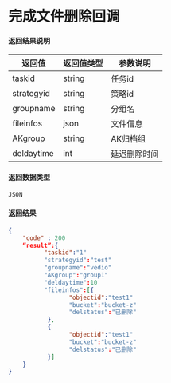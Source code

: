 # 完成文件删除回调

#### 返回结果说明
|返回值|返回值类型|参数说明|
|--|--|--|
|taskid|string|任务id|
|strategyid|string|策略id|
|groupname|string|分组名|
|fileinfos|json|文件信息|
|AKgroup|string|AK归档组|
|deldaytime|int|延迟删除时间|



#### 返回数据类型
`JSON`

#### 返回结果
```json
{
    "code" : 200
    “result”:{
          "taskid":"1"
          "strategyid":"test"
          "groupname":"vedio"
          "AKgroup":"group1"
          "deldaytime":10
          "fileinfos":[{
                 "objectid":"test1"
                 "bucket":"bucket-z"
                 "delstatus":"已删除"
           },
           {
                 "objectid":"test1"
                 "bucket":"bucket-z"
                 "delstatus":"已删除"
           }]
    }
}
```


